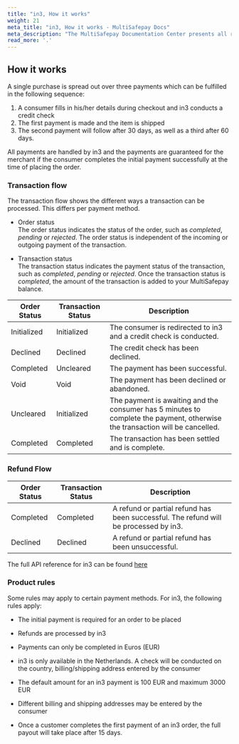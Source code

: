 ```yaml
---
title: "in3, How it works"
weight: 21
meta_title: "in3, How it works - MultiSafepay Docs"
meta_description: "The MultiSafepay Documentation Center presents all relevant information about our Plugins and API. You can also find support pages for payment methods, tools and general questions as well as the contact details of our Support and Integration Teams."
read_more: '.'
---
```

## How it works

A single purchase is spread out over three payments which can be fulfilled in the following sequence:

1. A consumer fills in his/her details during checkout and in3 conducts a credit check
2. The first payment is made and the item is shipped
3. The second payment will follow after 30 days, as well as a third after 60 days.

All payments are handled by in3 and the payments are guaranteed for the merchant if the consumer completes the initial payment successfully at the time of placing the order. 

### Transaction flow
The transaction flow shows the different ways a transaction can be processed. This differs per payment method.

* Order status      
The order status indicates the status of the order, such as _completed_, _pending_ or _rejected_. The order status is independent of the incoming or outgoing payment of the transaction.

* Transaction status       
The transaction status indicates the payment status of the transaction, such as _completed_, _pending_ or _rejected_. Once the transaction status is _completed_, the amount of the transaction is added to your MultiSafepay balance.


| Order Status                      | Transaction Status      | Description |
|--------------------------------|-----------|-----------------------------------------------------------------------------------------|
| Initialized  | Initialized  | The consumer is redirected to in3 and a credit check is conducted.   |
| Declined  | Declined  | The credit check has been declined.   |
| Completed    | Uncleared  | The payment has been successful. |
| Void    | Void  | The payment has been declined or abandoned.|
| Uncleared   | Initialized   | The payment is awaiting and the consumer has 5 minutes to complete the payment, otherwise the transaction will be cancelled.  |
| Completed       | Completed   | The transaction has been settled and is complete.  | 


### Refund Flow

| Order Status                      | Transaction Status      | Description |
|--------------------------------|-----------|-----------------------------------------------------------------------------------------|
| Completed    | Completed   | A refund or partial refund has been successful. The refund will be processed by in3. | 
| Declined      | Declined   | A refund or partial refund has been unsuccessful.  | 

The full API reference for in3 can be found [here](/api/#in3)

### Product rules

Some rules may apply to certain payment methods. For in3, the following rules apply:

* The initial payment is required for an order to be placed

* Refunds are processed by in3

* Payments can only be completed in Euros (EUR)

* in3 is only available in the Netherlands. A check will be conducted on the country, billing/shipping address entered by the consumer

* The default amount for an in3 payment is 100 EUR and maximum 3000 EUR

* Different billing and shipping addresses may be entered by the consumer

* Once a customer completes the first payment of an in3 order, the full payout will take place after 15 days.
